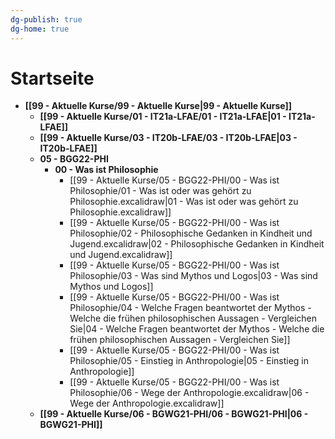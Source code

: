 ```yaml
---
dg-publish: true
dg-home: true
---
```


# Startseite


- **[[99 - Aktuelle Kurse/99 - Aktuelle Kurse\|99 - Aktuelle Kurse]]**
	- **[[99 - Aktuelle Kurse/01 - IT21a-LFAE/01 - IT21a-LFAE\|01 - IT21a-LFAE]]**
	- **[[99 - Aktuelle Kurse/03 - IT20b-LFAE/03 - IT20b-LFAE\|03 - IT20b-LFAE]]**
	- **05 - BGG22-PHI**
		- **00 - Was ist Philosophie**
			- [[99 - Aktuelle Kurse/05 - BGG22-PHI/00 - Was ist Philosophie/01 - Was ist oder was gehört zu Philosophie.excalidraw\|01 - Was ist oder was gehört zu Philosophie.excalidraw]]
			- [[99 - Aktuelle Kurse/05 - BGG22-PHI/00 - Was ist Philosophie/02 - Philosophische Gedanken in Kindheit und Jugend.excalidraw\|02 - Philosophische Gedanken in Kindheit und Jugend.excalidraw]]
			- [[99 - Aktuelle Kurse/05 - BGG22-PHI/00 - Was ist Philosophie/03 - Was sind Mythos und Logos\|03 - Was sind Mythos und Logos]]
			- [[99 - Aktuelle Kurse/05 - BGG22-PHI/00 - Was ist Philosophie/04 - Welche Fragen beantwortet der Mythos - Welche die frühen philosophischen Aussagen - Vergleichen Sie\|04 - Welche Fragen beantwortet der Mythos - Welche die frühen philosophischen Aussagen - Vergleichen Sie]]
			- [[99 - Aktuelle Kurse/05 - BGG22-PHI/00 - Was ist Philosophie/05 - Einstieg in Anthropologie\|05 - Einstieg in Anthropologie]]
			- [[99 - Aktuelle Kurse/05 - BGG22-PHI/00 - Was ist Philosophie/06 - Wege der Anthropologie.excalidraw\|06 - Wege der Anthropologie.excalidraw]]
	- **[[99 - Aktuelle Kurse/06 - BGWG21-PHI/06 - BGWG21-PHI\|06 - BGWG21-PHI]]**


